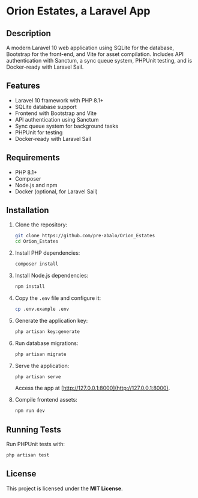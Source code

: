 # Orion Estates, a Laravel App

## Description

A modern Laravel 10 web application using SQLite for the database, Bootstrap for the front-end, and Vite for asset compilation. Includes API authentication with Sanctum, a sync queue system, PHPUnit testing, and is Docker-ready with Laravel Sail.

## Features

- Laravel 10 framework with PHP 8.1+
- SQLite database support
- Frontend with Bootstrap and Vite
- API authentication using Sanctum
- Sync queue system for background tasks
- PHPUnit for testing
- Docker-ready with Laravel Sail

## Requirements

- PHP 8.1+
- Composer
- Node.js and npm
- Docker (optional, for Laravel Sail)

## Installation

1. Clone the repository:
   ```bash
   git clone https://github.com/pre-abalo/Orion_Estates
   cd Orion_Estates
   ```

2. Install PHP dependencies:
   ```bash
   composer install
   ```

3. Install Node.js dependencies:
   ```bash
   npm install
   ```

4. Copy the `.env` file and configure it:
   ```bash
   cp .env.example .env
   ```

5. Generate the application key:
   ```bash
   php artisan key:generate
   ```

6. Run database migrations:
   ```bash
   php artisan migrate
   ```

7. Serve the application:
   ```bash
   php artisan serve
   ```

   Access the app at [http://127.0.0.1:8000](http://127.0.0.1:8000).

8. Compile frontend assets:
   ```bash
   npm run dev
   ```

## Running Tests

Run PHPUnit tests with: 
```bash
php artisan test
```

## License

This project is licensed under the **MIT License**.
